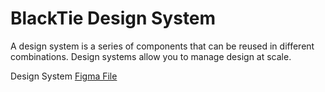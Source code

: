 # BlackTie Design System

A design system is a series of components that can be reused in different combinations. Design systems allow you to manage design at scale.

Design System [Figma File](https://www.figma.com/file/aWgwMrzdAuv9VuPdtst64uuw/Style-Guide?node-id=211%3A0)
